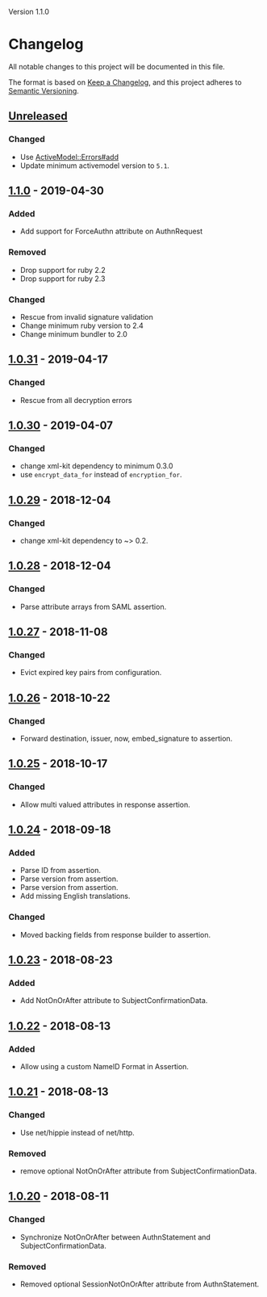 Version 1.1.0

# Changelog
All notable changes to this project will be documented in this file.

The format is based on [Keep a Changelog](https://keepachangelog.com/en/1.0.0/),
and this project adheres to [Semantic Versioning](https://semver.org/spec/v2.0.0.html).

## [Unreleased]
### Changed
- Use [ActiveModel::Errors#add](https://www.rubydoc.info/docs/rails/ActiveModel%2FErrors:add)
- Update minimum activemodel version to `5.1`.

## [1.1.0] - 2019-04-30
### Added
- Add support for ForceAuthn attribute on AuthnRequest

### Removed
- Drop support for ruby 2.2
- Drop support for ruby 2.3

### Changed
- Rescue from invalid signature validation
- Change minimum ruby version to 2.4
- Change minimum bundler to 2.0

## [1.0.31] - 2019-04-17
### Changed
- Rescue from all decryption errors

## [1.0.30] - 2019-04-07
### Changed
- change xml-kit dependency to minimum 0.3.0
- use `encrypt_data_for` instead of `encryption_for`.

## [1.0.29] - 2018-12-04
### Changed
- change xml-kit dependency to ~> 0.2.

## [1.0.28] - 2018-12-04
### Changed
- Parse attribute arrays from SAML assertion.

## [1.0.27] - 2018-11-08
### Changed
- Evict expired key pairs from configuration.

## [1.0.26] - 2018-10-22
### Changed
- Forward destination, issuer, now, embed\_signature to assertion.

## [1.0.25] - 2018-10-17
### Changed
- Allow multi valued attributes in response assertion.

## [1.0.24] - 2018-09-18
### Added
- Parse ID from assertion.
- Parse version from assertion.
- Parse version from assertion.
- Add missing English translations.

### Changed
- Moved backing fields from response builder to assertion.

## [1.0.23] - 2018-08-23
### Added
- Add NotOnOrAfter attribute to SubjectConfirmationData.

## [1.0.22] - 2018-08-13
### Added
- Allow using a custom NameID Format in Assertion.

## [1.0.21] - 2018-08-13
### Changed
- Use net/hippie instead of net/http.

### Removed
- remove optional NotOnOrAfter attribute from SubjectConfirmationData.

## [1.0.20] - 2018-08-11
### Changed
- Synchronize NotOnOrAfter between AuthnStatement and SubjectConfirmationData.

### Removed
- Removed optional SessionNotOnOrAfter attribute from AuthnStatement.

[Unreleased]: https://github.com/xlgmokha/saml-kit/compare/v1.1.0...HEAD
[1.1.0]: https://github.com/xlgmokha/saml-kit/compare/v1.0.31...v1.1.0
[1.0.31]: https://github.com/xlgmokha/saml-kit/compare/v1.0.30...v1.0.31
[1.0.30]: https://github.com/xlgmokha/saml-kit/compare/v1.0.29...v1.0.30
[1.0.29]: https://github.com/xlgmokha/saml-kit/compare/v1.0.28...v1.0.29
[1.0.28]: https://github.com/xlgmokha/saml-kit/compare/v1.0.27...v1.0.28
[1.0.27]: https://github.com/xlgmokha/saml-kit/compare/v1.0.26...v1.0.27
[1.0.26]: https://github.com/xlgmokha/saml-kit/compare/v1.0.25...v1.0.26
[1.0.25]: https://github.com/xlgmokha/saml-kit/compare/v1.0.24...v1.0.25
[1.0.24]: https://github.com/xlgmokha/saml-kit/compare/v1.0.23...v1.0.24
[1.0.23]: https://github.com/xlgmokha/saml-kit/compare/v1.0.22...v1.0.23
[1.0.22]: https://github.com/xlgmokha/saml-kit/compare/v1.0.21...v1.0.22
[1.0.21]: https://github.com/xlgmokha/saml-kit/compare/v1.0.20...v1.0.21
[1.0.20]: https://github.com/xlgmokha/saml-kit/compare/v1.0.19...v1.0.20
[1.0.19]: https://github.com/xlgmokha/saml-kit/compare/v1.0.18...v1.0.19
[1.0.18]: https://github.com/xlgmokha/saml-kit/compare/v1.0.17...v1.0.18
[1.0.17]: https://github.com/xlgmokha/saml-kit/compare/v1.0.16...v1.0.17
[1.0.16]: https://github.com/xlgmokha/saml-kit/compare/v1.0.15...v1.0.16
[1.0.15]: https://github.com/xlgmokha/saml-kit/compare/v1.0.14...v1.0.15
[1.0.14]: https://github.com/xlgmokha/saml-kit/compare/v1.0.13...v1.0.14
[1.0.13]: https://github.com/xlgmokha/saml-kit/compare/v1.0.12...v1.0.13
[1.0.12]: https://github.com/xlgmokha/saml-kit/compare/v1.0.11...v1.0.12
[1.0.11]: https://github.com/xlgmokha/saml-kit/compare/v1.0.10...v1.0.11
[1.0.10]: https://github.com/xlgmokha/saml-kit/compare/v1.0.9...v1.0.10
[1.0.9]: https://github.com/xlgmokha/saml-kit/compare/v1.0.8...v1.0.9
[1.0.8]: https://github.com/xlgmokha/saml-kit/compare/v1.0.7...v1.0.8
[1.0.7]: https://github.com/xlgmokha/saml-kit/compare/v1.0.6...v1.0.7
[1.0.6]: https://github.com/xlgmokha/saml-kit/compare/v1.0.5...v1.0.6
[1.0.5]: https://github.com/xlgmokha/saml-kit/compare/v1.0.4...v1.0.5
[1.0.4]: https://github.com/xlgmokha/saml-kit/compare/v1.0.3...v1.0.4
[1.0.3]: https://github.com/xlgmokha/saml-kit/compare/v1.0.2...v1.0.3
[1.0.2]: https://github.com/xlgmokha/saml-kit/compare/v1.0.1...v1.0.2
[1.0.1]: https://github.com/xlgmokha/saml-kit/compare/v1.0.0...v1.0.1
[1.0.0]: https://github.com/xlgmokha/saml-kit/compare/v0.3.6...v1.0.0
[0.3.6]: https://github.com/xlgmokha/saml-kit/compare/v0.3.5...v0.3.6
[0.3.5]: https://github.com/xlgmokha/saml-kit/compare/v0.3.4...v0.3.5
[0.3.4]: https://github.com/xlgmokha/saml-kit/compare/v0.3.3...v0.3.4
[0.3.3]: https://github.com/xlgmokha/saml-kit/compare/v0.3.2...v0.3.3
[0.3.2]: https://github.com/xlgmokha/saml-kit/compare/v0.3.1...v0.3.2
[0.3.1]: https://github.com/xlgmokha/saml-kit/compare/v0.3.0...v0.3.1
[0.3.0]: https://github.com/xlgmokha/saml-kit/compare/v0.2.18...v0.3.0
[0.2.18]: https://github.com/xlgmokha/saml-kit/compare/v0.2.17...v0.2.18
[0.2.17]: https://github.com/xlgmokha/saml-kit/compare/v0.2.16...v0.2.17
[0.2.16]: https://github.com/xlgmokha/saml-kit/compare/v0.2.15...v0.2.16
[0.2.15]: https://github.com/xlgmokha/saml-kit/compare/v0.2.14...v0.2.15
[0.2.14]: https://github.com/xlgmokha/saml-kit/compare/v0.2.13...v0.2.14
[0.2.13]: https://github.com/xlgmokha/saml-kit/compare/v0.2.12...v0.2.13
[0.2.12]: https://github.com/xlgmokha/saml-kit/compare/v0.2.11...v0.2.12
[0.2.11]: https://github.com/xlgmokha/saml-kit/compare/v0.2.10...v0.2.11
[0.2.10]: https://github.com/xlgmokha/saml-kit/compare/v0.2.9...v0.2.10
[0.2.9]: https://github.com/xlgmokha/saml-kit/compare/v0.2.8...v0.2.9
[0.2.8]: https://github.com/xlgmokha/saml-kit/compare/v0.2.7...v0.2.8
[0.2.7]: https://github.com/xlgmokha/saml-kit/compare/v0.2.6...v0.2.7
[0.2.6]: https://github.com/xlgmokha/saml-kit/compare/v0.2.5...v0.2.6
[0.2.5]: https://github.com/xlgmokha/saml-kit/compare/v0.2.4...v0.2.5
[0.2.4]: https://github.com/xlgmokha/saml-kit/compare/v0.2.3...v0.2.4
[0.2.3]: https://github.com/xlgmokha/saml-kit/compare/v0.2.2...v0.2.3
[0.2.2]: https://github.com/xlgmokha/saml-kit/compare/v0.2.1...v0.2.2
[0.2.1]: https://github.com/xlgmokha/saml-kit/compare/v0.1.0...v0.2.1
